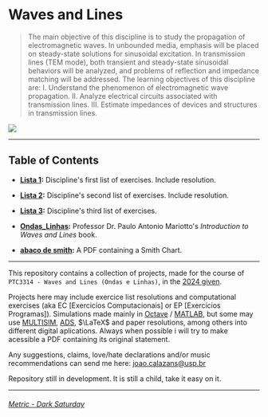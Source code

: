 # Waves and Lines

[//]: # "https://www.researchgate.net/profile/Smrity-Dwivedi/post/How_to_use_the_Advance_Design_System_ADS_software_to_examine_output_voltage_vs_frequency_and_efficiency_vs_frequency/attachment/652e1ad93e8c356740d4b71c/AS%3A11431281198974471%401697520339603/download/5992-0707.pdf"

>The main objective of this discipline is to study the propagation of electromagnetic waves. In unbounded media, emphasis will be placed on steady-state solutions for sinusoidal excitation. In transmission lines (TEM mode), both transient and steady-state sinusoidal behaviors will be analyzed, and problems of reflection and impedance matching will be addressed. The learning objectives of this discipline are: I. Understand the phenomenon of electromagnetic wave propagation. II. Analyze electrical circuits associated with transmission lines. III. Estimate impedances of devices and structures in transmission lines.

![](https://assets-incompliancemag-com.s3.amazonaws.com/2024/03/1701_ECE_fig1.png)

*******

## Table of Contents

* **[Lista 1](https://github.com/JoaoPCalazans/Ondas-e-Linhas/tree/main/Lista%201):** Discipline's first list of exercises. Include resolution.

* **[Lista 2](https://github.com/JoaoPCalazans/Ondas-e-Linhas/tree/main/Lista%202):** Discipline's second list of exercises. Include resolution.

* **[Lista 3](https://github.com/JoaoPCalazans/Ondas-e-Linhas/tree/main/Lista%203):** Discipline's third list of exercises.

* **[Ondas_Linhas](https://github.com/JoaoPCalazans/Ondas-e-Linhas/blob/main/Ondas_Linhas.pdf):** Professor Dr. Paulo Antonio Mariotto's *Introduction to Waves and Lines* book.

* **[abaco de smith](https://github.com/JoaoPCalazans/Ondas-e-Linhas/blob/main/abaco%20de%20smith.pdf):** A PDF containing a Smith Chart.

*******

This repository contains a collection of projects, made for the course of `PTC3314 - Waves and Lines (Ondas e Linhas)`, in the [2024 given](https://edisciplinas.usp.br/course/view.php?id=120694).

Projects here may include exercice list resolutions and computational exercises (aka EC [Exercicíos Computacionais] or EP [Exercícios Programas]). Simulations made mainly in [Octave](https://octave.org/) / [MATLAB](https://www.mathworks.com/products/matlab.html), but some may use [MULTISIM](https://www.ni.com/en/shop/electronic-test-instrumentation/application-software-for-electronic-test-and-instrumentation-category/what-is-multisim.html?srsltid=AfmBOoq3XldDX_GX6sa1GzUISeYV--lJap98Fdi2DH8KgFH6vAnl7wtI), [ADS](https://www.keysight.com/us/en/products/software/pathwave-design-software/pathwave-advanced-design-system.html), $\LaTeX$ and paper resolutions, among others into different digital aplications.
Always when possible i will try to make acessible a PDF containing its original statement.

Any suggestions, claims, love/hate declarations and/or music recommendations can send me here: [joao.calazans@usp.br](mailto:joao.calazans@usp.br)

Repository still in development. It is still a child, take it easy on it.

*******

###### [Metric - Dark Saturday](https://www.youtube.com/watch?v=lVn2UM8-sKI)
